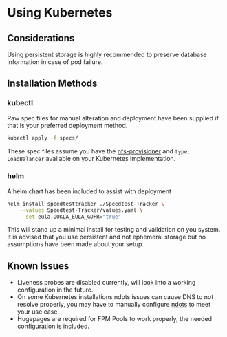 # Using Kubernetes

## Considerations

Using persistent storage is highly recommended to preserve database information in case of pod failure.

## Installation Methods

### kubectl

Raw spec files for manual alteration and deployment have been supplied if that is your preferred deployment method.

```bash
kubectl apply -f specs/
```

These spec files assume you have the [nfs-provisioner](https://github.com/kubernetes-incubator/external-storage/tree/master/nfs) and `type: LoadBalancer` available on your Kubernetes implementation.

### helm

A helm chart has been included to assist with deployment

```bash
helm install speedtesttracker ./Speedtest-Tracker \
    --values Speedtest-Tracker/values.yaml \
    --set eula.OOKLA_EULA_GDPR="true"
```

This will stand up a minimal install for testing and validation on you system. It is advised that you use persistent and not ephemeral storage but no assumptions have been made about your setup.

## Known Issues

- Liveness probes are disabled currently, will look into a working configuration in the future.
- On some Kubernetes installations ndots issues can cause DNS to not resolve properly, you may have to manually configure [ndots](https://kubernetes.io/docs/concepts/services-networking/dns-pod-service/) to meet your use case.
- Hugepages are required for FPM Pools to work properly, the needed configuration is included.
